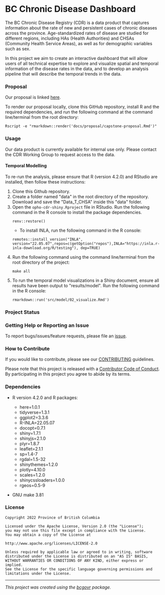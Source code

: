 <!-- Add a project state badge
See https://github.com/BCDevExchange/Our-Project-Docs/blob/master/discussion/projectstates.md
If you have bcgovr installed and you use RStudio, click the 'Insert BCDevex Badge' Addin. -->

# BC Chronic Disease Dashboard

The BC Chronic Disease Registry (CDR) is a data product that captures
information about the rate of new and persistent cases of chronic
diseases across the province. Age-standardized rates of disease are
studied for different regions, including HAs (Health Authorities) and
CHSAs (Community Health Service Areas), as well as for demographic
variables such as sex.

In this project we aim to create an interactive dashboard that will
allow users of all technical expertise to explore and visualize spatial
and temporal information of the disease rates in the data, and to
develop an analysis pipeline that will describe the temporal trends in
the data.

### Proposal

Our proposal is linked
[here](https://github.com/bcgov/opho-cdr-shiny/blob/main/docs/proposal/capstone-proposal.pdf).

To render our proposal locally, clone this GitHub repository, install R
and the required dependencies, and run the following command at the
command line/terminal from the root directory:

```
Rscript -e "rmarkdown::render('docs/proposal/capstone-proposal.Rmd')"
```

### Usage

Our data product is currently available for internal use only. Please contact the CDR Working Group to request access to the data.

#### Temporal Modelling

To re-run the analysis, please ensure that R (version 4.2.0) and RStudio are installed, then follow these instructions:

1. Clone this Github repository.
2. Create a folder named "data" in the root directory of the repository. Download and save the "Data_T_CHSA" inside this "data" folder. 
3. Open the `opho-cdr-shiny.Rproject` file in RStudio. Run the following command in the R console to install the package dependencies.
    ```
    renv::restore()
    ```
    - To install INLA, run the following command in the R console:
    ```
    remotes::install_version("INLA", version="22.05.07",repos=c(getOption("repos"),INLA="https://inla.r-inla-download.org/R/testing"), dep=TRUE)
    ```
4. Run the following command using the command line/terminal from the root directory of the project:
    ```
    make all
    ```
5. To run the temporal model visualizations in a Shiny document, ensure all results have been output to "results/model". Run the following command in the R console:
    ```
    rmarkdown::run('src/model/02_visualize.Rmd')
    ```

### Project Status

### Getting Help or Reporting an Issue

To report bugs/issues/feature requests, please file an
[issue](https://github.com/bcgov/opho-cdr-shiny/issues/).

### How to Contribute

If you would like to contribute, please see our
[CONTRIBUTING](CONTRIBUTING.md) guidelines.

Please note that this project is released with a [Contributor Code of
Conduct](CODE_OF_CONDUCT.md). By participating in this project you agree
to abide by its terms.

### Dependencies

-   R version 4.2.0 and R packages:

    -   here=1.0.1
    -   tidyverse=1.3.1
    -   ggplot2=3.3.6
    -   R-INLA=22.05.07
    -   docopt=0.7.1
    -   shiny=1.7.1
    -   shinyjs=2.1.0
    -   plyr=1.8.7
    -   leaflet=2.1.1
    -   sp=1.4-7
    -   rgdal=1.5-32
    -   shinythemes=1.2.0
    -   plotly=4.10.0
    -   scales=1.2.0
    -   shinycssloaders=1.0.0
    -   rgeos=0.5-9

-   GNU make 3.81

### License

```
Copyright 2022 Province of British Columbia

Licensed under the Apache License, Version 2.0 (the "License");
you may not use this file except in compliance with the License.
You may obtain a copy of the License at

http://www.apache.org/licenses/LICENSE-2.0

Unless required by applicable law or agreed to in writing, software distributed under the License is distributed on an "AS IS" BASIS,
WITHOUT WARRANTIES OR CONDITIONS OF ANY KIND, either express or implied.
See the License for the specific language governing permissions and limitations under the License.
```
---
*This project was created using the [bcgovr](https://github.com/bcgov/bcgovr) package.* 
